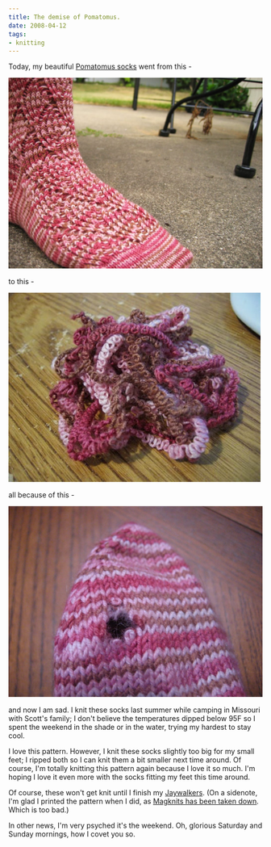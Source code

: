 ```yaml
---
title: The demise of Pomatomus.
date: 2008-04-12
tags:
- knitting
---
```

Today, my beautiful [Pomatomus socks](http://www.knitty.com/ISSUEwinter05/PATTpomatomus.html) went from this -

![A knit sock outside.](./images/pomatomus-outside.jpg)

to this -

![A bunch of yarn in a pile.](./images/pomatomus-remains.jpg)

all because of this -

![A knit sock with a hole in it.](./images/sock_hole.jpg)

and now I am sad. I knit these socks last summer while camping in Missouri with Scott's family; I don't believe the temperatures dipped below 95F so I spent the weekend in the shade or in the water, trying my hardest to stay cool.

I love this pattern. However, I knit these socks slightly too big for my small feet; I ripped both so I can knit them a bit smaller next time around. Of course, I'm totally knitting this pattern again because I love it so much. I'm hoping I love it even more with the socks fitting my feet this time around.

Of course, these won't get knit until I finish my [Jaywalkers](http://www.ravelry.com/patterns/library/jaywalker). (On a sidenote, I'm glad I printed the pattern when I did, as [Magknits has been taken down](http://magknits.com). Which is too bad.)

In other news, I'm very psyched it's the weekend. Oh, glorious Saturday and Sunday mornings, how I covet you so.

